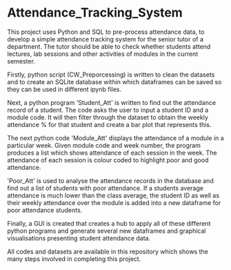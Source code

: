 # Attendance_Tracking_System

This project uses Python and SQL to pre-process attendance data, to develop a simple attendance tracking system for the senior tutor of a department. The tutor should be able to check whether students attend lectures, lab sessions and other activities of modules in the current semester.

Firstly, python script (CW_Preporcessing) is written to clean the datasets and to create an SQLite database within which dataframes can be saved so they can be used in different ipynb files.

Next, a python program 'Student_Att' is written to find out the attendance record of a student. The code asks the user to input a student ID and a module code. It will then filter through the dataset to obtain the weekly attendance % for that student and create a bar plot that represents this.

The next python code 'Module_Att'  displays the attendance of a module in a particular
week. Given module code and week number, the program produces a list
which shows attendance of each session in the week. The attendance of each
session is colour coded to highlight poor and good attendance.

'Poor_Att' is used to analyse the attendance records in the database and find out
a list of students with poor attendance. If a students average attendance is much lower than the class average, the student ID as well as their weekly attendance over the module is added into a new dataframe for poor attendance students.

Finally, a GUI is created that creates a hub to apply all of these different python programs and generate several new dataframes and graphical visualisations presenting student attendance data.

All codes and datasets are available in this repository which shows the many steps involved in completing this project.
